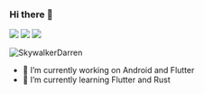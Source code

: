 ### Hi there 👋
![](https://img.shields.io/badge/language-kotlin-orange)
![](https://img.shields.io/badge/language-dart-blue)
![](https://img.shields.io/badge/E--mail-yh322yh@outlook.com-brightgreen)

![SkywalkerDarren](https://github-readme-stats.vercel.app/api?username=SkywalkerDarren&show_icons=true&count_private=true)

- 🔭 I’m currently working on Android and Flutter
- 🌱 I’m currently learning Flutter and Rust
